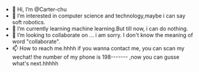 - 👋 Hi, I’m @Carter-chu
- 👀 I’m interested in computer science and technology,maybe i can say soft robotics.
- 🌱 I’m currently learning machine learning.But till now, i can do nothing.
- 💞️ I’m looking to collaborate on ... i am sorry. I don't know the meaning of word "collaborate".
- 📫 How to reach me.hhhh if you wanna contact me, you can scan my wechat! the number of my phone is 198------- ,now you can gusse what's next.hhhhh

<!---
Carter-chu/Carter-chu is a ✨ special ✨ repository because its `README.md` (this file) appears on your GitHub profile.
You can click the Preview link to take a look at your changes.
--->
